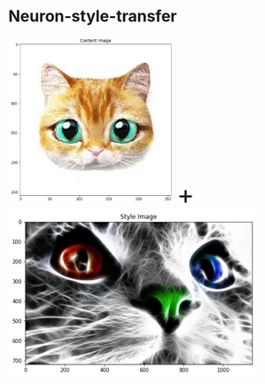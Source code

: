 # Neuron-style-transfer

<img src="style and content images/content1.jpg" alt="total loss" width="300"/>  <font size="100"> + </font>  <img src="style and content images/style1.jpg" alt="total loss" height="300"/> 
